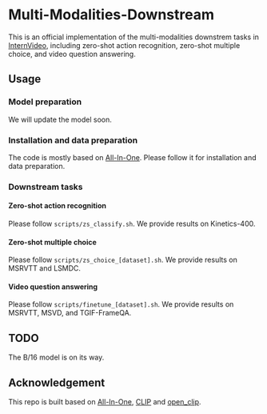 # Multi-Modalities-Downstream

This is an official implementation of the multi-modalities downstrem tasks in [InternVideo](https://arxiv.org/abs/2212.03191), including zero-shot action recognition, zero-shot multiple choice, and video question answering.

## Usage

### Model preparation

We will update the model soon.

### Installation and data preparation

The code is mostly based on [All-In-One](https://github.com/showlab/all-in-one). Please follow it for installation and data preparation.

### Downstream tasks

#### Zero-shot action recognition

Please follow `scripts/zs_classify.sh`. We provide results on Kinetics-400.

#### Zero-shot multiple choice

Please follow `scripts/zs_choice_[dataset].sh`. We provide results on MSRVTT and LSMDC.

#### Video question answering

Please follow `scripts/finetune_[dataset].sh`. We provide results on MSRVTT, MSVD, and TGIF-FrameQA.

## TODO

The B/16 model is on its way.

## Acknowledgement

This repo is built based on [All-In-One](https://github.com/showlab/all-in-one), [CLIP](https://github.com/openai/CLIP) and [open_clip](https://github.com/mlfoundations/open_clip).
